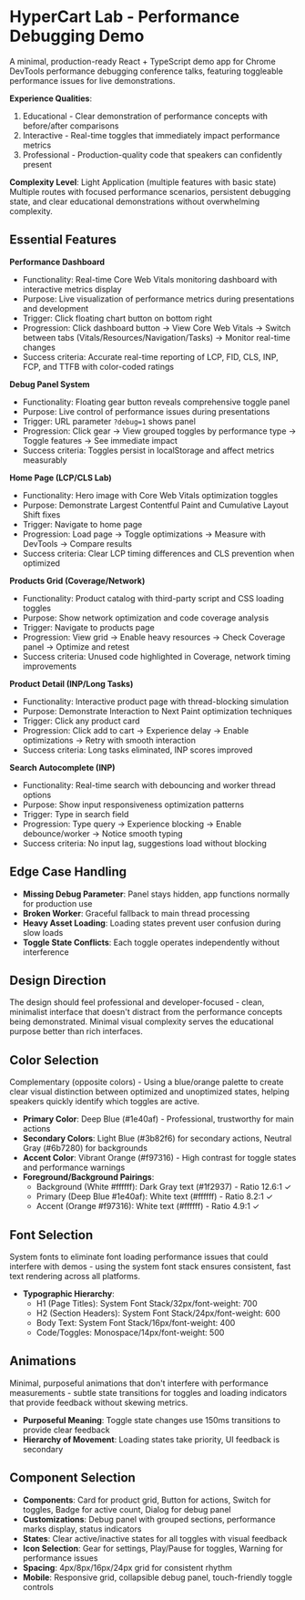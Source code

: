 # HyperCart Lab - Performance Debugging Demo

A minimal, production-ready React + TypeScript demo app for Chrome DevTools performance debugging conference talks, featuring toggleable performance issues for live demonstrations.

**Experience Qualities**: 
1. Educational - Clear demonstration of performance concepts with before/after comparisons
2. Interactive - Real-time toggles that immediately impact performance metrics
3. Professional - Production-quality code that speakers can confidently present

**Complexity Level**: Light Application (multiple features with basic state)
Multiple routes with focused performance scenarios, persistent debugging state, and clear educational demonstrations without overwhelming complexity.

## Essential Features

**Performance Dashboard**
- Functionality: Real-time Core Web Vitals monitoring dashboard with interactive metrics display
- Purpose: Live visualization of performance metrics during presentations and development
- Trigger: Click floating chart button on bottom right
- Progression: Click dashboard button → View Core Web Vitals → Switch between tabs (Vitals/Resources/Navigation/Tasks) → Monitor real-time changes
- Success criteria: Accurate real-time reporting of LCP, FID, CLS, INP, FCP, and TTFB with color-coded ratings

**Debug Panel System**
- Functionality: Floating gear button reveals comprehensive toggle panel
- Purpose: Live control of performance issues during presentations
- Trigger: URL parameter `?debug=1` shows panel
- Progression: Click gear → View grouped toggles by performance type → Toggle features → See immediate impact
- Success criteria: Toggles persist in localStorage and affect metrics measurably

**Home Page (LCP/CLS Lab)**
- Functionality: Hero image with Core Web Vitals optimization toggles
- Purpose: Demonstrate Largest Contentful Paint and Cumulative Layout Shift fixes
- Trigger: Navigate to home page
- Progression: Load page → Toggle optimizations → Measure with DevTools → Compare results
- Success criteria: Clear LCP timing differences and CLS prevention when optimized

**Products Grid (Coverage/Network)**
- Functionality: Product catalog with third-party script and CSS loading toggles
- Purpose: Show network optimization and code coverage analysis
- Trigger: Navigate to products page
- Progression: View grid → Enable heavy resources → Check Coverage panel → Optimize and retest
- Success criteria: Unused code highlighted in Coverage, network timing improvements

**Product Detail (INP/Long Tasks)**
- Functionality: Interactive product page with thread-blocking simulation
- Purpose: Demonstrate Interaction to Next Paint optimization techniques
- Trigger: Click any product card
- Progression: Click add to cart → Experience delay → Enable optimizations → Retry with smooth interaction
- Success criteria: Long tasks eliminated, INP scores improved

**Search Autocomplete (INP)**
- Functionality: Real-time search with debouncing and worker thread options
- Purpose: Show input responsiveness optimization patterns
- Trigger: Type in search field
- Progression: Type query → Experience blocking → Enable debounce/worker → Notice smooth typing
- Success criteria: No input lag, suggestions load without blocking

## Edge Case Handling
- **Missing Debug Parameter**: Panel stays hidden, app functions normally for production use
- **Broken Worker**: Graceful fallback to main thread processing
- **Heavy Asset Loading**: Loading states prevent user confusion during slow loads
- **Toggle State Conflicts**: Each toggle operates independently without interference

## Design Direction
The design should feel professional and developer-focused - clean, minimalist interface that doesn't distract from the performance concepts being demonstrated. Minimal visual complexity serves the educational purpose better than rich interfaces.

## Color Selection
Complementary (opposite colors) - Using a blue/orange palette to create clear visual distinction between optimized and unoptimized states, helping speakers quickly identify which toggles are active.

- **Primary Color**: Deep Blue (#1e40af) - Professional, trustworthy for main actions
- **Secondary Colors**: Light Blue (#3b82f6) for secondary actions, Neutral Gray (#6b7280) for backgrounds
- **Accent Color**: Vibrant Orange (#f97316) - High contrast for toggle states and performance warnings
- **Foreground/Background Pairings**: 
  - Background (White #ffffff): Dark Gray text (#1f2937) - Ratio 12.6:1 ✓
  - Primary (Deep Blue #1e40af): White text (#ffffff) - Ratio 8.2:1 ✓
  - Accent (Orange #f97316): White text (#ffffff) - Ratio 4.9:1 ✓

## Font Selection
System fonts to eliminate font loading performance issues that could interfere with demos - using the system font stack ensures consistent, fast text rendering across all platforms.

- **Typographic Hierarchy**: 
  - H1 (Page Titles): System Font Stack/32px/font-weight: 700
  - H2 (Section Headers): System Font Stack/24px/font-weight: 600
  - Body Text: System Font Stack/16px/font-weight: 400
  - Code/Toggles: Monospace/14px/font-weight: 500

## Animations
Minimal, purposeful animations that don't interfere with performance measurements - subtle state transitions for toggles and loading indicators that provide feedback without skewing metrics.

- **Purposeful Meaning**: Toggle state changes use 150ms transitions to provide clear feedback
- **Hierarchy of Movement**: Loading states take priority, UI feedback is secondary

## Component Selection
- **Components**: Card for product grid, Button for actions, Switch for toggles, Badge for active count, Dialog for debug panel
- **Customizations**: Debug panel with grouped sections, performance marks display, status indicators
- **States**: Clear active/inactive states for all toggles with visual feedback
- **Icon Selection**: Gear for settings, Play/Pause for toggles, Warning for performance issues
- **Spacing**: 4px/8px/16px/24px grid for consistent rhythm
- **Mobile**: Responsive grid, collapsible debug panel, touch-friendly toggle controls